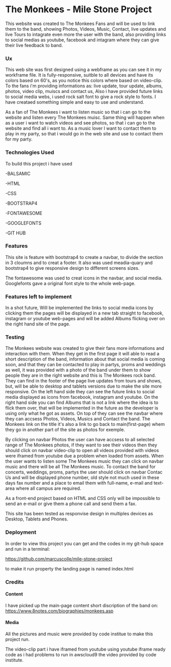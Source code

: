 # The Monkees - Mile Stone Project

This website was created to The Monkees Fans and will be used to link them to the band,
showing Photos, Videos, Music, Contact, live updates and live Tours
to intagrate even more the user with the band, also providing links to social medias
as youtube, facebook and intagram where they can give their live feedback to band.



### Ux

This web site was first designed using a webframe as you can see it in my workframe file. 
It is fully-responsive, suitble to all devices and have its colors based on 60's, 
as you notice this colors where based on video-clip.
To the fans i'm providing informations as: live update, tour update, albums, photos, video clip, muiscs and contact us,
Also i have provided future links to social media webs, i used rock salt font to give a rock style to fonts.
I have creataed something simple and easy to use and understand.

As a fan of The Monkees i want to listen music so that i can go to the website and listen every The Monkees muisc.
Same thing will happen when as a user i want to watch videos and see photos, so that i can go to the website and find all i want to.
As a music lover I want to contact them to play in my party, so that i would go in the web site and use to contact them for my party. 

 
 
### Technologies Used

To build this project i have used 

-BALSAMIC

-HTML

-CSS

-BOOTSTRAP4

-FONTAWESOME

-GOOGLEFONTS

-GIT HUB



### Features

This site is feature with bootstrap4 to create a navbar,
to divide the section in 3 cloumns and to creat a footer.
It also was used meadia-quary and bootstrap4 to give responsive design to different screens sizes.

The fontawesome was used to creat icons in the navbar, and social media.
Googlefonts gave a original font style to the whole web-page.



### Features left to implement

In a shot future, Will be implemented the links to social media icons by clicking them the pages will be displayed in a new tab straight to
facebook, instagram or youtube web-pages and will be added Albums flicking over on the right hand site of the page.



### Testing

The Monkees website was created to give their fans more informations and interaction with them.
When they get in the first page it will able to read a short description of the band,
information about that social media is coming soon, and that they can be contacted to play in partys, proms and weddings as well, it 
was provided with a photo of the band under them to show people they are in the right website and this is The Monkees rock band.
They can find in the footer of the page live updates from tours and shows, but, will be able to desktop and tablets versions due to 
make the site more responsive. On the left hand side they can see the future links to social media displayed as icons from facebook,
instagram and youtube. On the right hand side you can find Albums that is not a link where the idea is to flick them over, that will
be implemented in the future as the developer is using only what he got as assets. On top of they can see the navbar where they can 
accsess Photos, Videos, Musics and Contact the band. The Monkees link on the title it's also a link to go back to main(first-page) whem 
they go in another part of the site as photos for exemple.

By clicking on navbar Photos the user can have accsess to all selected range of The Monkees photos, if they want to see their videos then they should
click on navbar video-clip to open all videos provided with videos were iframed from youtube due a problem when loaded from assets. When the user wants to listen
some The Monkees music they can click on navbar music and there will be all The Monkees music. To contact the band for concerts, weddings, proms, partys the
user should click on navbar Contac Us and will be displayed phone number, old style not much used in these days fax number and a place to email them with 
full-name, e-mail and text-area where all campus are required.

As a front-end project based on HTML and CSS only will be impossible to send an e-mail or give them a phone call and send them a fax. 

This site has been tested as responvise design in multiples devices as Desktop, Tablets and Phones.



### Deployment

In order to view this project you can get and the codes in my git-hub space and run in a terminal:

https://github.com/marcuscolle/mile-stone-project

to make it run property the landing page is named index.html



### Credits


#### Content

I have picked up the main-page content short discription of the band on: https://www.8notes.com/biographies/monkees.asp


#### Media 

All the pictures and music were provided by code institue to make this project run.

The video-clip part i have iframed from youtube using youtube iframe ready code as i had problems to run in awscloud9 the video provided by code institute. 


